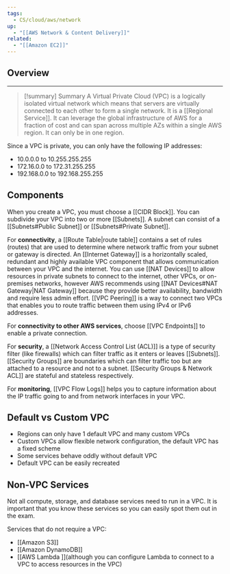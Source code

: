 ```yaml
---
tags:
  - CS/cloud/aws/network
up:
  - "[[AWS Network & Content Delivery]]"
related:
  - "[[Amazon EC2]]"
---
```

## Overview
___
>[!summary] Summary
>A Virtual Private Cloud (VPC) is a logically isolated virtual network which means that servers are virtually connected to each other to form a single network. It is a [[Regional Service]]. It can leverage the global infrastructure of AWS for a fraction of cost and can span across multiple AZs within a single AWS region. It can only be in one region.

Since a VPC is private, you can only have the following IP addresses:
- 10.0.0.0 to 10.255.255.255 
- 172.16.0.0 to 172.31.255.255 
- 192.168.0.0 to 192.168.255.255

## Components

When you create a VPC, you must choose a [[CIDR Block]]. You can subdivide your VPC into two or more [[Subnets]]. A subnet can consist of a [[Subnets#Public Subnet]] or [[Subnets#Private Subnet]]. 

For **connectivity**, a [[Route Table|route table]] contains a set of rules (routes) that are used to determine where network traffic from your subnet or gateway is directed. An [[Internet Gateway]] is a horizontally scaled, redundant and highly available VPC component that allows communication between your VPC and the internet. You can use [[NAT Devices]] to allow resources in private subnets to connect to the internet, other VPCs, or on-premises networks, however AWS recommends using [[NAT Devices#NAT Gateway|NAT Gateway]] because they provide better availability, bandwidth and require less admin effort. [[VPC Peering]] is a way to connect two VPCs that enables you to route traffic between them using IPv4 or IPv6 addresses.

For **connectivity to other AWS services**, choose [[VPC Endpoints]] to enable a private connection. 

For **security**, a [[Network Access Control List (ACL)]] is a type of security filter (like firewalls) which can filter traffic as it enters or leaves [[Subnets]]. [[Security Groups]] are boundaries which can filter traffic too but are attached to a resource and not to a subnet. [[Security Groups & Network ACL]] are stateful and stateless respectively. 

For **monitoring**, [[VPC Flow Logs]] helps you to capture information about the IP traffic going to and from network interfaces in your VPC.

## Default vs Custom VPC

- Regions can only have 1 default VPC and many custom VPCs
- Custom VPCs allow flexible network configuration, the default VPC has a fixed scheme
- Some services behave oddly without default VPC
- Default VPC can be easily recreated

## Non-VPC Services

Not all compute, storage, and database services need to run in a VPC. It is important that you know these services so you can easily spot them out in the exam.

Services that do not require a VPC:

- [[Amazon S3]]
- [[Amazon DynamoDB]]
- [[AWS Lambda ]](although you can configure Lambda to connect to a VPC to access resources in the VPC)

